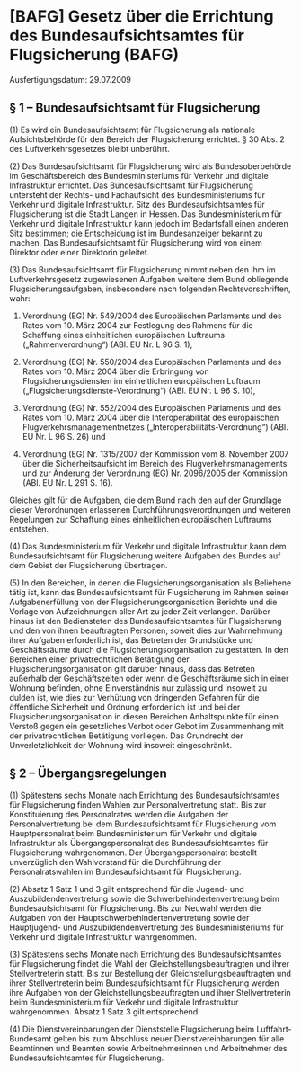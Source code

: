 # [BAFG] Gesetz über die Errichtung des Bundesaufsichtsamtes für Flugsicherung  (BAFG)

Ausfertigungsdatum: 29.07.2009

 

## § 1 – Bundesaufsichtsamt für Flugsicherung

(1) Es wird ein Bundesaufsichtsamt für Flugsicherung als nationale Aufsichtsbehörde für den Bereich der Flugsicherung errichtet. § 30 Abs. 2 des Luftverkehrsgesetzes bleibt unberührt.

(2) Das Bundesaufsichtsamt für Flugsicherung wird als Bundesoberbehörde im Geschäftsbereich des Bundesministeriums für Verkehr und digitale Infrastruktur errichtet. Das Bundesaufsichtsamt für Flugsicherung untersteht der Rechts- und Fachaufsicht des Bundesministeriums für Verkehr und digitale Infrastruktur. Sitz des Bundesaufsichtsamtes für Flugsicherung ist die Stadt Langen in Hessen. Das Bundesministerium für Verkehr und digitale Infrastruktur kann jedoch im Bedarfsfall einen anderen Sitz bestimmen; die Entscheidung ist im Bundesanzeiger bekannt zu machen. Das Bundesaufsichtsamt für Flugsicherung wird von einem Direktor oder einer Direktorin geleitet.

(3) Das Bundesaufsichtsamt für Flugsicherung nimmt neben den ihm im Luftverkehrsgesetz zugewiesenen Aufgaben weitere dem Bund obliegende Flugsicherungsaufgaben, insbesondere nach folgenden Rechtsvorschriften, wahr:

1. Verordnung (EG) Nr. 549/2004 des Europäischen Parlaments und des Rates vom 10. März 2004 zur Festlegung des Rahmens für die Schaffung eines einheitlichen europäischen Luftraums („Rahmenverordnung“) (ABl. EU Nr. L 96 S. 1),

2. Verordnung (EG) Nr. 550/2004 des Europäischen Parlaments und des Rates vom 10. März 2004 über die Erbringung von Flugsicherungsdiensten im einheitlichen europäischen Luftraum („Flugsicherungsdienste-Verordnung“) (ABl. EU Nr. L 96 S. 10),

3. Verordnung (EG) Nr. 552/2004 des Europäischen Parlaments und des Rates vom 10. März 2004 über die Interoperabilität des europäischen Flugverkehrsmanagementnetzes („Interoperabilitäts-Verordnung“) (ABl. EU Nr. L 96 S. 26) und

4. Verordnung (EG) Nr. 1315/2007 der Kommission vom 8. November 2007 über die Sicherheitsaufsicht im Bereich des Flugverkehrsmanagements und zur Änderung der Verordnung (EG) Nr. 2096/2005 der Kommission (ABl. EU Nr. L 291 S. 16).

Gleiches gilt für die Aufgaben, die dem Bund nach den auf der Grundlage dieser Verordnungen erlassenen Durchführungsverordnungen und weiteren Regelungen zur Schaffung eines einheitlichen europäischen Luftraums entstehen.

(4) Das Bundesministerium für Verkehr und digitale Infrastruktur kann dem Bundesaufsichtsamt für Flugsicherung weitere Aufgaben des Bundes auf dem Gebiet der Flugsicherung übertragen.

(5) In den Bereichen, in denen die Flugsicherungsorganisation als Beliehene tätig ist, kann das Bundesaufsichtsamt für Flugsicherung im Rahmen seiner Aufgabenerfüllung von der Flugsicherungsorganisation Berichte und die Vorlage von Aufzeichnungen aller Art zu jeder Zeit verlangen. Darüber hinaus ist den Bediensteten des Bundesaufsichtsamtes für Flugsicherung und den von ihnen beauftragten Personen, soweit dies zur Wahrnehmung ihrer Aufgaben erforderlich ist, das Betreten der Grundstücke und Geschäftsräume durch die Flugsicherungsorganisation zu gestatten. In den Bereichen einer privatrechtlichen Betätigung der Flugsicherungsorganisation gilt darüber hinaus, dass das Betreten außerhalb der Geschäftszeiten oder wenn die Geschäftsräume sich in einer Wohnung befinden, ohne Einverständnis nur zulässig und insoweit zu dulden ist, wie dies zur Verhütung von dringenden Gefahren für die öffentliche Sicherheit und Ordnung erforderlich ist und bei der Flugsicherungsorganisation in diesen Bereichen Anhaltspunkte für einen Verstoß gegen ein gesetzliches Verbot oder Gebot im Zusammenhang mit der privatrechtlichen Betätigung vorliegen. Das Grundrecht der Unverletzlichkeit der Wohnung wird insoweit eingeschränkt.


## § 2 – Übergangsregelungen

(1) Spätestens sechs Monate nach Errichtung des Bundesaufsichtsamtes für Flugsicherung finden Wahlen zur Personalvertretung statt. Bis zur Konstituierung des Personalrates werden die Aufgaben der Personalvertretung bei dem Bundesaufsichtsamt für Flugsicherung vom Hauptpersonalrat beim Bundesministerium für Verkehr und digitale Infrastruktur als Übergangspersonalrat des Bundesaufsichtsamtes für Flugsicherung wahrgenommen. Der Übergangspersonalrat bestellt unverzüglich den Wahlvorstand für die Durchführung der Personalratswahlen im Bundesaufsichtsamt für Flugsicherung.

(2) Absatz 1 Satz 1 und 3 gilt entsprechend für die Jugend- und Auszubildendenvertretung sowie die Schwerbehindertenvertretung beim Bundesaufsichtsamt für Flugsicherung. Bis zur Neuwahl werden die Aufgaben von der Hauptschwerbehindertenvertretung sowie der Hauptjugend- und Auszubildendenvertretung des Bundesministeriums für Verkehr und digitale Infrastruktur wahrgenommen.

(3) Spätestens sechs Monate nach Errichtung des Bundesaufsichtsamtes für Flugsicherung findet die Wahl der Gleichstellungsbeauftragten und ihrer Stellvertreterin statt. Bis zur Bestellung der Gleichstellungsbeauftragten und ihrer Stellvertreterin beim Bundesaufsichtsamt für Flugsicherung werden ihre Aufgaben von der Gleichstellungsbeauftragten und ihrer Stellvertreterin beim Bundesministerium für Verkehr und digitale Infrastruktur wahrgenommen. Absatz 1 Satz 3 gilt entsprechend.

(4) Die Dienstvereinbarungen der Dienststelle Flugsicherung beim Luftfahrt-Bundesamt gelten bis zum Abschluss neuer Dienstvereinbarungen für alle Beamtinnen und Beamten sowie Arbeitnehmerinnen und Arbeitnehmer des Bundesaufsichtsamtes für Flugsicherung.
